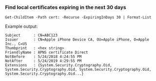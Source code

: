 ### Find local certificates expiring in the next 30 days
```Get-ChildItem -Path cert: -Recurse -ExpiringInDays 30 | Format-List```

Example output:

```
Subject      : CN=ABC123
Issuer       : CN=Apple iPhone Device CA, OU=Apple iPhone, O=Apple Inc., C=US
Thumbprint   : <hex string>
FriendlyName : APNS certificate Direct            
NotBefore    : 5/24/2018 4:24:55 PM                 
NotAfter     : 5/24/2019 4:29:55 PM
Extensions   : {System.Security.Cryptography.Oid, System.Security.Cryptography.Oid, System.Security.Cryptography.Oid, System.Security.Cryptography.Oid...}   
```



